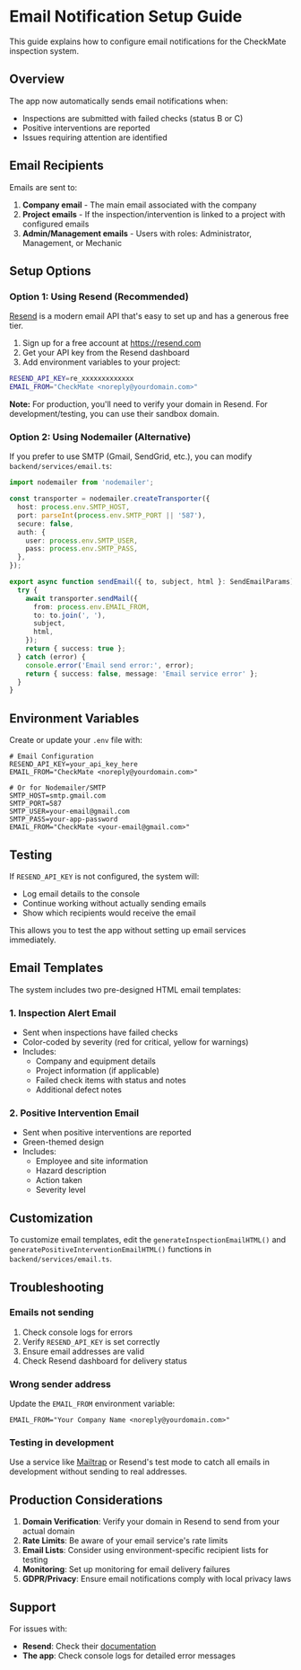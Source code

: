 # Email Notification Setup Guide

This guide explains how to configure email notifications for the CheckMate inspection system.

## Overview

The app now automatically sends email notifications when:
- Inspections are submitted with failed checks (status B or C)
- Positive interventions are reported
- Issues requiring attention are identified

## Email Recipients

Emails are sent to:
1. **Company email** - The main email associated with the company
2. **Project emails** - If the inspection/intervention is linked to a project with configured emails
3. **Admin/Management emails** - Users with roles: Administrator, Management, or Mechanic

## Setup Options

### Option 1: Using Resend (Recommended)

[Resend](https://resend.com) is a modern email API that's easy to set up and has a generous free tier.

1. Sign up for a free account at https://resend.com
2. Get your API key from the Resend dashboard
3. Add environment variables to your project:

```bash
RESEND_API_KEY=re_xxxxxxxxxxxxx
EMAIL_FROM="CheckMate <noreply@yourdomain.com>"
```

**Note:** For production, you'll need to verify your domain in Resend. For development/testing, you can use their sandbox domain.

### Option 2: Using Nodemailer (Alternative)

If you prefer to use SMTP (Gmail, SendGrid, etc.), you can modify `backend/services/email.ts`:

```typescript
import nodemailer from 'nodemailer';

const transporter = nodemailer.createTransporter({
  host: process.env.SMTP_HOST,
  port: parseInt(process.env.SMTP_PORT || '587'),
  secure: false,
  auth: {
    user: process.env.SMTP_USER,
    pass: process.env.SMTP_PASS,
  },
});

export async function sendEmail({ to, subject, html }: SendEmailParams) {
  try {
    await transporter.sendMail({
      from: process.env.EMAIL_FROM,
      to: to.join(', '),
      subject,
      html,
    });
    return { success: true };
  } catch (error) {
    console.error('Email send error:', error);
    return { success: false, message: 'Email service error' };
  }
}
```

## Environment Variables

Create or update your `.env` file with:

```env
# Email Configuration
RESEND_API_KEY=your_api_key_here
EMAIL_FROM="CheckMate <noreply@yourdomain.com>"

# Or for Nodemailer/SMTP
SMTP_HOST=smtp.gmail.com
SMTP_PORT=587
SMTP_USER=your-email@gmail.com
SMTP_PASS=your-app-password
EMAIL_FROM="CheckMate <your-email@gmail.com>"
```

## Testing

If `RESEND_API_KEY` is not configured, the system will:
- Log email details to the console
- Continue working without actually sending emails
- Show which recipients would receive the email

This allows you to test the app without setting up email services immediately.

## Email Templates

The system includes two pre-designed HTML email templates:

### 1. Inspection Alert Email
- Sent when inspections have failed checks
- Color-coded by severity (red for critical, yellow for warnings)
- Includes:
  - Company and equipment details
  - Project information (if applicable)
  - Failed check items with status and notes
  - Additional defect notes

### 2. Positive Intervention Email
- Sent when positive interventions are reported
- Green-themed design
- Includes:
  - Employee and site information
  - Hazard description
  - Action taken
  - Severity level

## Customization

To customize email templates, edit the `generateInspectionEmailHTML()` and `generatePositiveInterventionEmailHTML()` functions in `backend/services/email.ts`.

## Troubleshooting

### Emails not sending

1. Check console logs for errors
2. Verify `RESEND_API_KEY` is set correctly
3. Ensure email addresses are valid
4. Check Resend dashboard for delivery status

### Wrong sender address

Update the `EMAIL_FROM` environment variable:
```env
EMAIL_FROM="Your Company Name <noreply@yourdomain.com>"
```

### Testing in development

Use a service like [Mailtrap](https://mailtrap.io) or Resend's test mode to catch all emails in development without sending to real addresses.

## Production Considerations

1. **Domain Verification**: Verify your domain in Resend to send from your actual domain
2. **Rate Limits**: Be aware of your email service's rate limits
3. **Email Lists**: Consider using environment-specific recipient lists for testing
4. **Monitoring**: Set up monitoring for email delivery failures
5. **GDPR/Privacy**: Ensure email notifications comply with local privacy laws

## Support

For issues with:
- **Resend**: Check their [documentation](https://resend.com/docs)
- **The app**: Check console logs for detailed error messages
